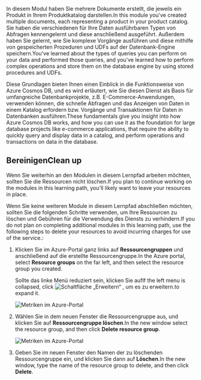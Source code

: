 <span data-ttu-id="e043d-101">In diesem Modul haben Sie mehrere Dokumente erstellt, die jeweils ein Produkt in Ihrem Produktkatalog darstellen.</span><span class="sxs-lookup"><span data-stu-id="e043d-101">In this module you've created multiple documents, each representing a product in your product catalog.</span></span> <span data-ttu-id="e043d-102">Sie haben die verschiedenen für Ihre Daten ausführbaren Typen von Abfragen kennengelernt und diese anschließend ausgeführt. Außerdem haben Sie gelernt, wie Sie komplexe Vorgänge ausführen und diese mithilfe von gespeicherten Prozeduren und UDFs auf der Datenbank-Engine speichern.</span><span class="sxs-lookup"><span data-stu-id="e043d-102">You've learned about the types of queries you can perform on your data and performed those queries, and you've learned how to perform complex operations and store them on the database engine by using stored procedures and UDFs.</span></span> 

<span data-ttu-id="e043d-103">Diese Grundlagen bieten Ihnen einen Einblick in die Funktionsweise von Azure Cosmos DB, und es wird erläutert, wie Sie diesen Dienst als Basis für umfangreiche Datenbankprojekte, z.B. E-Commerce-Anwendungen, verwenden können, die schnelle Abfragen und das Anzeigen von Daten in einem Katalog erfordern bzw. Vorgänge und Transaktionen für Daten in Datenbanken ausführen.</span><span class="sxs-lookup"><span data-stu-id="e043d-103">These fundamentals give you insight into how Azure Cosmos DB works, and how you can use it as the foundation for large database projects like e-commerce applications, that require the ability to quickly query and display data in a catalog, and perform operations and transactions on data in the database.</span></span>

## <a name="clean-up"></a><span data-ttu-id="e043d-104">Bereinigen</span><span class="sxs-lookup"><span data-stu-id="e043d-104">Clean up</span></span>

<span data-ttu-id="e043d-105">Wenn Sie weiterhin an den Modulen in diesem Lernpfad arbeiten möchten, sollten Sie die Ressourcen nicht löschen.</span><span class="sxs-lookup"><span data-stu-id="e043d-105">If you plan to continue working on the modules in this learning path, you'll likely want to leave your resources in place.</span></span>

<span data-ttu-id="e043d-106">Wenn Sie keine weiteren Module in diesem Lernpfad abschließen möchten, sollten Sie die folgenden Schritte verwenden, um Ihre Ressourcen zu löschen und Gebühren für die Verwendung des Diensts zu verhindern.</span><span class="sxs-lookup"><span data-stu-id="e043d-106">If you do not plan on completing additional modules in this learning path, use the following steps to delete your resources to avoid incurring charges for use of the service.:</span></span>

1. <span data-ttu-id="e043d-107">Klicken Sie im Azure-Portal ganz links auf **Ressourcengruppen** und anschließend auf die erstellte Ressourcengruppe.</span><span class="sxs-lookup"><span data-stu-id="e043d-107">In the Azure portal, select **Resource groups** on the far left, and then select the resource group you created.</span></span>  

    <span data-ttu-id="e043d-108">Sollte das linke Menü reduziert sein, klicken Sie auf</span><span class="sxs-lookup"><span data-stu-id="e043d-108">If the left menu is collapsed, click</span></span> ![Schaltfläche „Erweitern“](../media-draft/5-javascript-programming/expand.png) <span data-ttu-id="e043d-110">, um es zu erweitern.</span><span class="sxs-lookup"><span data-stu-id="e043d-110">to expand it.</span></span>

   ![Metriken im Azure-Portal](../media-draft/5-javascript-programming/delete-resources-select.png)

2. <span data-ttu-id="e043d-112">Wählen Sie in dem neuen Fenster die Ressourcengruppe aus, und klicken Sie auf **Ressourcengruppe löschen**.</span><span class="sxs-lookup"><span data-stu-id="e043d-112">In the new window select the resource group, and then click **Delete resource group**.</span></span>

   ![Metriken im Azure-Portal](../media-draft/5-javascript-programming/delete-resources.png)

3. <span data-ttu-id="e043d-114">Geben Sie im neuen Fenster den Namen der zu löschenden Ressourcengruppe ein, und klicken Sie dann auf **Löschen**.</span><span class="sxs-lookup"><span data-stu-id="e043d-114">In the new window, type the name of the resource group to delete, and then click **Delete**.</span></span>
